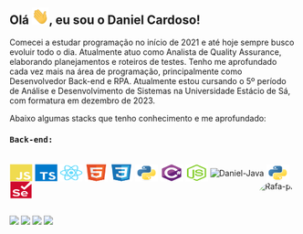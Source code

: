 ## Olá <img src="https://raw.githubusercontent.com/ABSphreak/ABSphreak/master/gifs/Hi.gif" width="30">, eu sou o Daniel Cardoso!

Comecei a estudar programação no início de 2021 e até hoje sempre busco evoluir todo o dia. Atualmente atuo como Analista de Quality Assurance, elaborando planejamentos e roteiros de testes. Tenho me aprofundado cada vez mais na área de programação, principalmente como Desenvolvedor Back-end e RPA.
Atualmente estou cursando o 5º período de Análise e Desenvolvimento de Sistemas na Universidade Estácio de Sá, com formatura em dezembro de 2023.

Abaixo algumas stacks que tenho conhecimento e me aprofundado: 

#### <kbd>Back-end:</kbd><br>


  
<div style="display: inline_block"><br>
  <img align="center" title="Javascript" alt="Rafa-Js" height="30" width="40" src="https://raw.githubusercontent.com/devicons/devicon/master/icons/javascript/javascript-plain.svg">
  <img align="center" title="TypeScript" alt="Rafa-Ts" height="30" width="40" src="https://raw.githubusercontent.com/devicons/devicon/master/icons/typescript/typescript-plain.svg">
  <img align="center" title="React" alt="Rafa-React" height="30" width="40" src="https://raw.githubusercontent.com/devicons/devicon/master/icons/react/react-original.svg">
  <img align="center" title="HTML5" alt="Rafa-HTML" height="30" width="40" src="https://raw.githubusercontent.com/devicons/devicon/master/icons/html5/html5-original.svg">
  <img align="center" title="CSS3" alt="Rafa-CSS" height="30" width="40" src="https://raw.githubusercontent.com/devicons/devicon/master/icons/css3/css3-original.svg">
  <img align="center" title="Python" alt="Rafa-Python" height="30" width="40" src="https://raw.githubusercontent.com/devicons/devicon/master/icons/python/python-original.svg">
  <img align="center" title="CSharp" alt="Rafa-Csharp" height="30" width="40" src="https://raw.githubusercontent.com/devicons/devicon/master/icons/csharp/csharp-original.svg">
  <img align="center" title="Nodejs" alt="Rafa-Csharp" height="30" width="40" src="https://raw.githubusercontent.com/devicons/devicon/master/icons/nodejs/nodejs-original.svg"> 
  <img align="center" title="Java" alt="Daniel-Java" height="30" width="40" src="https://cdn.jsdelivr.net/gh/devicons/devicon/icons/java/java-original-wordmark.svg">          
  <img align="right" alt="Rafa-pic" height="150" style="border-radius:50px;" 
  src="https://static.wikia.nocookie.net/dublagempedia/images/6/65/TimonTLK3236.png/revision/latest/scale-to-width-down/512?cb=20200328032246&path-prefix=pt-br">
  <img align="center" title="Python" alt="Daniel-Python" height="30" width="40"
src="https://raw.githubusercontent.com/devicons/devicon/master/icons/python/python-original.svg">
  <img align="center" title="Selenium" alt="Daniel-Selenium" height="30" width="40"
  src="https://raw.githubusercontent.com/devicons/devicon/master/icons/selenium/selenium-original.svg">
</div>
  
##
  
<div>    
  <a href="https://www.instagram.com/_eudanielcardoso" target="_blank" rel="ext"><img src="https://img.shields.io/badge/-Instagram-%23E4405F?style=for-the-badge&logo=instagram&logoColor=white" target="_blank" rel="ext"></a>
  <a href="https://t.me/eudaniellsouza"><img src="https://img.shields.io/badge/Telegram-2CA5E0?style=for-the-badge&logo=telegram&logoColor=white" target="_blank"></a>
  <a href = "mailto:cardoso.daniel2612@gmail.com"><img src="https://img.shields.io/badge/Gmail-D14836?style=for-the-badge&logo=gmail&logoColor=white" target="_blank"></a>
  <a href="https://www.linkedin.com/in/eudanielcardoso/" target="_blank"><img src="https://img.shields.io/badge/-LinkedIn-%230077B5?style=for-the-badge&logo=linkedin&logoColor=white" target="_blank"></a> 
  
 
</div>
